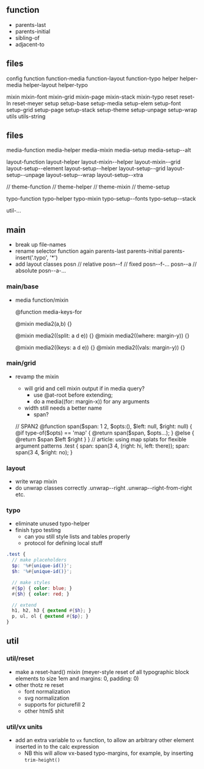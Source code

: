 ## function

- parents-last
- parents-initial
- sibling-of
- adjacent-to

## files

config
function
function-media
function-layout
function-typo
helper
helper-media
helper-layout
helper-typo

mixin
mixin-font
mixin-grid
mixin-page
mixin-stack
mixin-typo
reset
reset-ln
reset-meyer
setup
setup-base
setup-media
setup-elem
setup-font
setup-grid
setup-page
setup-stack
setup-theme
setup-unpage
setup-wrap
utils
utils-string

## files

media-function
media-helper
media-mixin
media-setup
media-setup--alt

layout-function
layout-helper
layout-mixin--helper
layout-mixin--grid
layout-setup--element
layout-setup--helper
layout-setup--grid
layout-setup--unpage
layout-setup--wrap
layout-setup--xtra

// theme-function
// theme-helper
// theme-mixin
// theme-setup

typo-function
typo-helper
typo-mixin
typo-setup--fonts
typo-setup--stack

util-...

## main

- break up file-names
- rename selector function again
    parents-last
    parents-initial
    parents-insert('.typo', '*')
- add layout classes
    posn // relative
    posn--f // fixed
    posn--f-...
    posn--a // absolute
    posn--a-...

### main/base

- media function/mixin

    @function media-keys-for

    @mixin media2(a,b) {}

    @mixin media2((split: a d e)) {}
    @mixin media2((where: margin-y)) {}

    @mixin media2((keys: a d e)) {}
    @mixin media2((vals: margin-y)) {}


### main/grid

- revamp the mixin
    - will grid and cell mixin output if in media query?
        - use @at-root before extending;
        - do a media((for: margin-x)) for any arguments
    - width still needs a better name
        - span?

    // SPAN2
    @function span($span: 1 2, $opts:(), $left: null, $right: null) {
      @if type-of($opts) == 'map' { @return span($span, $opts...); }
      @else {
        @return $span $left $right
      }
    }
    // article: using map splats for flexible argument patterns
    .test {
      span: span(3 4, (right: hi, left: there));
      span: span(3 4, $right: no);
    }


### layout

- write wrap mixin
- do unwrap classes correctly
  .unwrap--right
  .unwrap--right-from-right
  etc.

### typo

- eliminate unused typo-helper
- finish typo testing
    - can you still style lists and tables properly
    - protocol for defining local stuff

```scss
.test {
  // make placeholders
  $p: '%#{unique-id()}';
  $h: '%#{unique-id()}';

  // make styles
  #{$p} { color: blue; }
  #{$h} { color: red; }

  // extend
  h1, h2, h3 { @extend #{$h}; }
  p, ul, ol { @extend #{$p}; }
}
```

## util

### util/reset

- make a reset-hard() mixin
    (meyer-style reset of all typographic block elements to size 1em and margins: 0, padding: 0)
- other thotz re reset
    - font normalization
    - svg normalization
    - supports for picturefill 2
    - other html5 shit

### util/vx units

- add an extra variable to `vx` function, to allow an arbitrary other element inserted in to the calc expression
	- NB this will allow vx-based typo-margins, for example, by inserting `trim-height()`